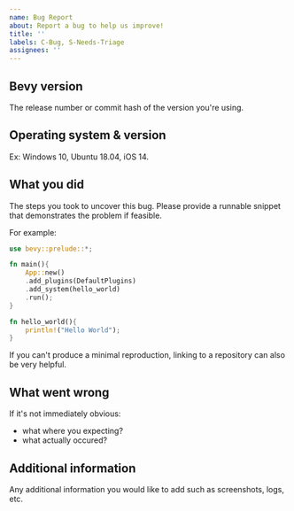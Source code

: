 ```yaml
---
name: Bug Report
about: Report a bug to help us improve!
title: ''
labels: C-Bug, S-Needs-Triage
assignees: ''
---
```


## Bevy version

The release number or commit hash of the version you're using.

## Operating system & version

Ex: Windows 10, Ubuntu 18.04, iOS 14.

## What you did

The steps you took to uncover this bug.
Please provide a runnable snippet that demonstrates the problem if feasible.

For example:

```rust
use bevy::prelude::*;

fn main(){
    App::new()
    .add_plugins(DefaultPlugins)
    .add_system(hello_world)
    .run();
}

fn hello_world(){
    println!("Hello World");
}
```

If you can't produce a minimal reproduction, linking to a repository can also be very helpful.

## What went wrong

If it's not immediately obvious:

- what where you expecting?
- what actually occured?

## Additional information

Any additional information you would like to add such as screenshots, logs, etc.
